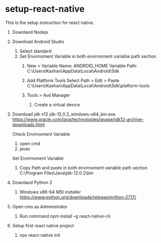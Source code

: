 # setup-react-native
This is the setup instruction for react native.


1. Downlaod Nodejs
2. Download Android Studio
   1. Select standard
   2. Set Envirnoment Variable in both envirnoment variable path section
      1. New >
         Variable Name: ANDROID_HOME
         Variable Path: C:\Users\Kashan\AppData\Local\Android\Sdk 

      2. Add Platform Tools
         Select Path > Edit > Paste
         C:\Users\Kashan\AppData\Local\Android\Sdk\platform-tools

      3. Tools > Avd Manager
         1. Create a virtual device

3. Download jdk v12
	jdk-12.0.2_windows-x64_bin.exe
   https://www.oracle.com/java/technologies/javase/jdk12-archive-downloads.html

   Check Envirnoment Variable
      1. open cmd
      2. javac
   
   Set Envirnoment Variable
      1. Copy Path and paste in both envirnoment variable path section
         C:\Program Files\Java\jdk-12.0.2\bin

4. Downlaod Python 2
      1. Windows x86-64 MSI installer
         https://www.python.org/downloads/release/python-2717/

5. Open cms as Administrator
   1. Run command
      npm install –g react-native-cli

6. Setup first react native project 
   1. npx react-native init <ProjectName>
